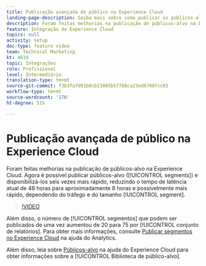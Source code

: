 ```yaml
---
title: Publicação avançada de público na Experience Cloud
landing-page-description: Saiba mais sobre como publicar os públicos-alvo (segmentos) e torná-los disponíveis mais rápido do que nunca.
description: Foram feitas melhorias na publicação de públicos-alvo na Experience Cloud. Agora você pode publicar públicos-alvo (segmentos) e disponibilizá-las seis vezes mais rápido, reduzindo o tempo de latência atual de 48 horas para aproximadamente 8 horas, e possivelmente mais rápido, dependendo do tráfego e do tamanho do segmento.
feature: Integração do Experience Cloud
topics: null
activity: setup
doc-type: feature video
team: Technical Marketing
kt: 4819
topic: Integrações
role: Profissional
level: Intermediário
translation-type: tm+mt
source-git-commit: f3b3fa7d91b0cb21005b57768ca23ed6700fcc03
workflow-type: tm+mt
source-wordcount: '176'
ht-degree: 51%

---
```



# Publicação avançada de público na Experience Cloud

Foram feitas melhorias na publicação de públicos-alvo na Experience Cloud. Agora é possível publicar públicos-alvo ([!UICONTROL segments]) e disponibilizá-los seis vezes mais rápido, reduzindo o tempo de latência atual de 48 horas para aproximadamente 8 horas e possivelmente mais rápido, dependendo do tráfego e do tamanho [!UICONTROL segment].

>[!VIDEO](https://video.tv.adobe.com/v/32842/?quality=12)

Além disso, o número de [!UICONTROL segmentos] que podem ser publicados de uma vez aumentou de 20 para 75 por [!UICONTROL conjunto de relatórios].
Para obter mais informações, consulte [Publicar segmentos no Experience Cloud](https://docs.adobe.com/content/help/pt-BR/analytics/components/segmentation/segmentation-workflow/seg-publish.html) na ajuda do Analytics.

Além disso, leia sobre [Públicos-alvo](https://docs.adobe.com/content/help/pt-BR/core-services/interface/audiences/audience-library.html) na ajuda do Experience Cloud para obter informações sobre a [!UICONTROL Biblioteca de público-alvo].
